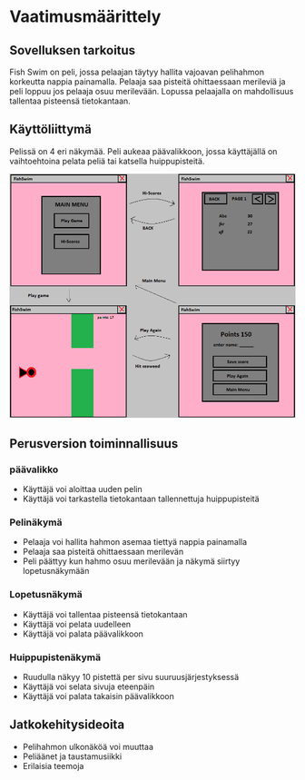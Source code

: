 # Vaatimusmäärittely

## Sovelluksen tarkoitus
Fish Swim on peli, jossa pelaajan täytyy hallita vajoavan pelihahmon korkeutta nappia painamalla. Pelaaja saa pisteitä ohittaessaan merileviä ja peli loppuu jos pelaaja osuu merilevään. Lopussa pelaajalla on mahdollisuus tallentaa pisteensä tietokantaan.

## Käyttöliittymä
Pelissä on 4 eri näkymää. Peli aukeaa päävalikkoon, jossa käyttäjällä on vaihtoehtoina pelata peliä tai katsella huippupisteitä. 

<img src="https://github.com/tulma95/ot-harjoitustyo/blob/master/documentation/Kuvat/SovellusNakymat.png" width="750">

## Perusversion toiminnallisuus
### päävalikko

- Käyttäjä voi aloittaa uuden pelin
- Käyttäjä voi tarkastella tietokantaan tallennettuja huippupisteitä

### Pelinäkymä

- Pelaaja voi hallita hahmon asemaa tiettyä nappia painamalla
- Pelaaja saa pisteitä ohittaessaan merilevän
- Peli päättyy kun hahmo osuu merilevään ja näkymä siirtyy lopetusnäkymään

### Lopetusnäkymä
- Käyttäjä voi tallentaa pisteensä tietokantaan
- Käyttäjä voi pelata uudelleen
- Käyttäjä voi palata päävalikkoon

### Huippupistenäkymä
- Ruudulla näkyy 10 pistettä per sivu suuruusjärjestyksessä
- Käyttäjä voi selata sivuja eteenpäin
- Käyttäjä voi palata takaisin päävalikkoon

## Jatkokehitysideoita
- Pelihahmon ulkonäköä voi muuttaa
- Peliäänet ja taustamusiikki
- Erilaisia teemoja